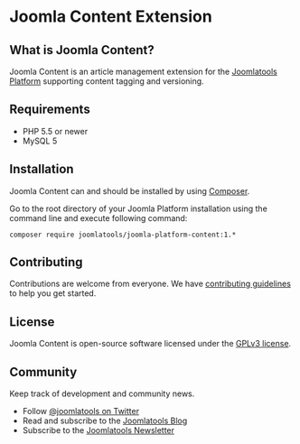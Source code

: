 # Joomla Content Extension

## What is Joomla Content?

Joomla Content is an article management extension for the [Joomlatools Platform] supporting content tagging and versioning.

## Requirements

- PHP 5.5 or newer
- MySQL 5

## Installation

Joomla Content can and should be installed by using [Composer](https://getcomposer.org/). 

Go to the root directory of your Joomla Platform installation using the command line and execute following command:

```
composer require joomlatools/joomla-platform-content:1.*
```

## Contributing

Contributions are welcome from everyone. We have [contributing guidelines](CONTRIBUTING.md) to help you get started.

## License 

Joomla Content is open-source software licensed under the [GPLv3 license](LICENSE.txt).

## Community

Keep track of development and community news.

* Follow [@joomlatools on Twitter](https://twitter.com/joomlatools)
* Read and subscribe to the [Joomlatools Blog](https://joomlatools.com/blog/)
* Subscribe to the [Joomlatools Newsletter](http://www.joomlatools.com/newsletter)

[Joomlatools Platform]: https://developer.joomlatools.com/platform

